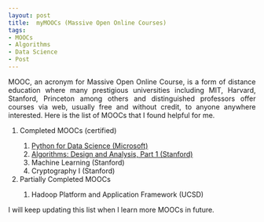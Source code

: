 ```yaml
---
layout: post
title:  myMOOCs (Massive Open Online Courses)
tags:
- MOOCs
- Algorithms
- Data Science
- Post
---
```


<p align="justify">MOOC, an acronym for Massive Open Online Course, is a form of distance education where many prestigious universities including MIT, Harvard, Stanford, Princeton among others and distinguished professors offer courses via web, usually free and without credit, to anyone anywhere interested. Here is the list of MOOCs that I found helpful for me.</p>

<ol>
<li>Completed MOOCs (certified)</li>
<ol>
<li><a href="https://courses.edx.org/certificates/5e55bfab43f44b4d9f87be5eca9da8d9" target="_blank">Python for Data Science (Microsoft)</a></li>
<li><a href="https://www.coursera.org/account/accomplishments/verify/BABXLHJWG79W" target="_blank">Algorithms: Design and Analysis, Part 1 (Stanford)</a></li>
<li>Machine Learning (Stanford)</li>
<li>Cryptography I (Stanford)</li>
</ol>

<li>Partially Completed MOOCs</li>
<ol>
<li>Hadoop Platform and Application Framework (UCSD)</li>

</ol>
</ol>
<p align="justify">I will keep updating this list when I learn more MOOCs in future.</p>
